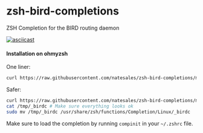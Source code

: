 # zsh-bird-completions
ZSH Completion for the BIRD routing daemon

[![asciicast](https://asciinema.org/a/361361.svg)](https://asciinema.org/a/361361)

#### Installation on ohmyzsh
One liner:
```bash
curl https://raw.githubusercontent.com/natesales/zsh-bird-completions/master/_birdc | sudo tee /usr/share/zsh/functions/Completion/Linux/_birdc
```

Safer:
```bash
curl https://raw.githubusercontent.com/natesales/zsh-bird-completions/master/_birdc -o /tmp/_birdc
cat /tmp/_birdc # Make sure everything looks ok
sudo mv /tmp/_birdc /usr/share/zsh/functions/Completion/Linux/_birdc
```

Make sure to load the completion by running `compinit` in your `~/.zshrc` file.
